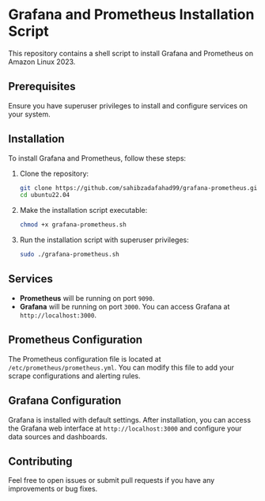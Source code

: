 # Grafana and Prometheus Installation Script

This repository contains a shell script to install Grafana and Prometheus on Amazon Linux 2023.

## Prerequisites

Ensure you have superuser privileges to install and configure services on your system.

## Installation

To install Grafana and Prometheus, follow these steps:

1. Clone the repository:

    ```sh
    git clone https://github.com/sahibzadafahad99/grafana-prometheus.git
    cd ubuntu22.04
    ```

2. Make the installation script executable:

    ```sh
    chmod +x grafana-prometheus.sh
    ```

3. Run the installation script with superuser privileges:

    ```sh
    sudo ./grafana-prometheus.sh
    ```

## Services

- **Prometheus** will be running on port `9090`.
- **Grafana** will be running on port `3000`. You can access Grafana at `http://localhost:3000`.

## Prometheus Configuration

The Prometheus configuration file is located at `/etc/prometheus/prometheus.yml`. You can modify this file to add your scrape configurations and alerting rules.

## Grafana Configuration

Grafana is installed with default settings. After installation, you can access the Grafana web interface at `http://localhost:3000` and configure your data sources and dashboards.

## Contributing

Feel free to open issues or submit pull requests if you have any improvements or bug fixes.


